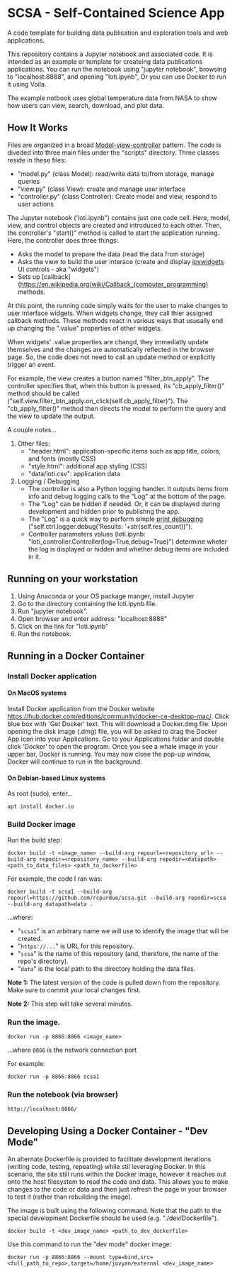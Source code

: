 # SCSA - Self-Contained Science App
A code template for building data publication and exploration tools and web applications.

This repository contains a Jupyter notebook and associated code. It is intended as an example or template for createing data publications applications. You can run the notebook using "jupyter notebook", browsing to "localhost:8888", and opening "loti.ipynb", Or you can use Docker to run it using Voila.

The example notbook uses global temperature data from NASA to show how users can view, search, download, and plot data.

## How It Works

Files are organized in a broad [Model-view-controller](https://en.wikipedia.org/wiki/Model%E2%80%93view%E2%80%93controller) pattern. The code is diveded into three main files under the "scripts" directory. Three classes reside in these files:

- "model.py" (class Model): read/write data to/from storage, manage queries
- "view.py" (class View): create and manage user interface
- "controller.py" (class Controller): Create model and view, respond to user actions

The Jupyter notebook ('loti.ipynb") contains just one code cell. Here, model, view, and control objects are created and introduced to each other. Then, the controller's "start()" method is called to start the application running. Here, the controller does three things:

- Asks the model to prepare the data (read the data from storage)
- Asks the view to build the user interace (create and display [ipywidgets](https://ipywidgets.readthedocs.io/en/stable/) UI controls - aka "widgets")
- Sets up [callback](https://en.wikipedia.org/wiki/Callback_(computer_programming) methods.

At this point, the running code simply waits for the user to make changes to user interface widgets. When widgets change, they call thier assigned callback methods. These methods react in various ways that ususally end up changing the ".value" properties of other widgets.

When widgets' .value properties are changd, they immediatly update themselves and the changes are automatically reflected in the browser page. So, the code does not need to call an update method or explicitly trigger an event.

For example, the view creates a button named "filter_btn_apply". The controller specifies that, when this button is pressed, its "cb_apply_filter()" method should be called ("self.view.filter_btn_apply.on_click(self.cb_apply_filter)"). The "cb_apply_filter()" method then directs the model to perform the query and the view to update the output.

A couple notes...

1. Other files:
    - "header.html": application-specific items such as app title, colors, and fonts (mostly CSS)
    - "style.html": additional app styling (CSS)
    - "data/loti.csv": application data
2. Logging / Debugging
    - The controller is also a Python logging handler. It outputs items from info and debug logging calls to the "Log" at the bottom of the page.
    - The "Log" can be hidden if needed. Or, it can be displayed during development and hidden prior to publishng the app.
    - The "Log" is a quick way to perform simple [print debugging](https://en.wikipedia.org/wiki/Debugging#Techniques)  ("self.ctrl.logger.debug('Results: '+str(self.res_count))").
    - Controller parameters values (loti.ipynb: "loti_controller.Controller(log=True,debug=True)") determine wheter the log is displayed or hidden and whether debug items are included in it.

## Running on your workstation

1. Using Anaconda or your OS package manger, install Jupyter
2. Go to the directory containing the loti.ipynb file.
3. Run "jupyter notebook".
4. Open browser and enter address: "localhost:8888"
5. Click on the link for "loti.ipynb"
6. Run the notebook.

## Running in a Docker Container

### Install Docker application

#### On MacOS systems
Install Docker application from the Docker website https://hub.docker.com/editions/community/docker-ce-desktop-mac/. Click blue box with 'Get Docker' text. This will download a Docker.dmg file. Upon opening the disk image (.dmg) file, you will be asked to drag the Docker App icon into your Applications.
Go to your Applications folder and double click 'Docker' to open the program. Once you see a whale image in your upper bar, Docker is running. You may now close the pop-up window, Docker will continue to run in the background.

#### On Debian-based Linux systems
As root (sudo), enter...
```
apt install docker.io
```

### Build Docker image

Run the build step:

```
docker build -t <image_name> --build-arg repourl=<repository_url> --build-arg repodir=<repository_name> --build-arg repodir=<datapath> <path_to_data_files> <path_to_dockerfile>
```

For example, the code I ran was:

```
docker build -t scsa1 --build-arg repourl=https://github.com/rcpurdue/scsa.git --build-arg repodir=scsa --build-arg datapath=data .
```
...where:

 -  "`scsa1`" is an arbitrary name we will use to identify the image that will be created.
 -  "`https://...`" is URL for this repository.
 -  "`scsa`" is the name of this repository (and, therefore, the name of the repo's directory).
 -  "`data`" is the local path to the directory holding the data files.

**Note 1:** The latest version of the code is pulled down from the repository. Make sure to commit your local changes first.

**Note 2:** This step will take several minutes.

### Run the image.
```
docker run -p 8866:8866 <image_name>
```

...where `8866` is the network connection port

For example:

```
docker run -p 8866:8866 scsa1

```

### Run the notebook (via browser)

```
http://localhost:8866/
```

## Developing Using a Docker Container - "Dev Mode"

An alternate Dockerfile is provided to facilitate development iterations (writing code, testing, repeating) while stil leveraging Docker.
In this scenario, the site still runs within the Docker image, however it reaches out onto the host filesystem to read the code and data.
This allows you to make changes to the code or data and then just refresh the page in your browser to test it (rather than rebuilding the image).

The image is built using the following command. Note that the path to the special development Dockerfile should be used (e.g. "./dev/Dockerfile").

```
docker build -t <dev_image_name> <path_to_dev_dockerfile>
```

Use this command to run the "dev mode" docker image:

```
docker run -p 8866:8866 --mount type=bind,src=<full_path_to_repo>,target=/home/jovyan/external <dev_image_name>
```



